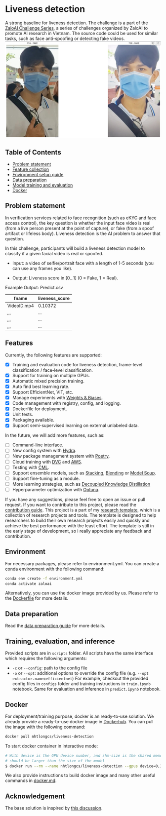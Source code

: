# Liveness detection

A strong baseline for liveness detection. The challenge is a part of the [ZaloAI Challenge Series](https://challenge.zalo.ai/), a series of challenges organized by ZaloAI to promote AI research in Vietnam. The source code could be used for similar tasks, such as face anti-spoofing or detecting fake videos.
![Liveness detection](assets/demo.png)

<!-- add image here -->
## Table of Contents
<!-- table of content of this file -->
- [Problem statement](#problem-statement)
- [Feature collection](#features)
- [Environment setup guide](#environment)
- [Data preparation](#data-preparation)
- [Model training and evaluation](#training-evaluation-and-inference)
- [Docker](#docker)


## Problem statement

In verification services related to face recognition (such as eKYC and face access control), the key question is whether the input face video is real (from a live person present at the point of capture), or fake (from a spoof artifact or lifeless body). Liveness detection is the AI problem to answer that question.

In this challenge, participants will build a liveness detection model to classify if a given facial video is real or spoofed.

- Input: a video of selfie/portrait face with a length of 1-5 seconds (you can use any frames you like).

- Output: Liveness score in [0...1] (0 = Fake, 1 = Real).

Example Output: Predict.csv

| fname        | liveness_score |
|--------------|----------------|
| VideoID.mp4  | 0.10372        |
| ,,,          | ...            |
| ,,,          | ...            |
| ,,,          | ...            |


## Features

Currently, the following features are supported:

- [x] Training and evaluation code for liveness detection, frame-level classification / face-level classification.
- [x] Support for training on multiple GPUs.
- [x] Automatic mixed precision training.
- [x] Auto find best learning rate.
- [x] Support EfficientNet, ViT, etc.
- [x] Manage experiments with [Weights & Biases](https://wandb.ai/site).
- [x] Code management with registry, config, and logging.
- [x] Dockerfile for deployment.
- [x] Unit tests.
- [x] Packaging available.
- [x] Support semi-supervised learning on external unlabeled data.

In the future, we will add more features, such as:

- [ ] Command-line interface.
- [ ] New config system with [Hydra](https://hydra.cc/).
- [ ] New package management system with [Poetry](https://python-poetry.org/).
- [ ] Cloud training with [DVC](https://dvc.org/) and [AWS](https://aws.amazon.com/).
- [ ] Testing with [CML](https://cml.dev/).
- [ ] Support ensemble models, such as [Stacking](https://scikit-learn.org/stable/modules/ensemble.html#stacking), [Blending](https://scikit-learn.org/stable/modules/ensemble.html#blending) or [Model Soup](https://github.com/mlfoundations/model-soups).
- [ ] Support fine-tuning as a module.
- [ ] More learning strategies, such as [Decoupled Knowledge Distillation](https://github.com/megvii-research/mdistiller)
- [ ] Hyperparameter optimization with [Optuna](https://optuna.org/).

If you have any suggestions, please feel free to open an issue or pull request. If you want to contribute to this project, please read the [contribution guide](docs/contribution.md). This project is a part of my [research template](github.com/nhtlongcs/not-available-yet), which is a collection of research projects and tools. The template is designed to help researchers to build their own research projects easily and quickly and achieve the best performance with the least effort.
The template is still in the early stage of development, so i really appreciate any feedback and contribution.

## Environment

For necessary packages, please refer to environment.yml. You can create a conda environment with the following command:

```bash
conda env create -f environment.yml 
conda activate zaloai
```

Alternatively, you can use the docker image provided by us. Please refer to the [Dockerfile](Dockerfile) for more details.


## Data preparation

Read the [data preparation guide](docs/data.md) for more details.

## Training, evaluation, and inference

Provided scripts are in `scripts` folder. All scripts have the same interface which requires the following arguments:
- `-c` or `--config`: path to the config file
- `-o` or `--opt`: additional options to override the config file (e.g. `--opt extractor.name=efficientnet`)
For example, checkout the provided config files in `configs` folder and training instructions in `train.ipynb` notebook. Same for evaluation and inference in `predict.ipynb` notebook.

## Docker 
For deployment/training purpose, docker is an ready-to-use solution. We already provide a ready-to-use docker image in [Dockerhub](https://hub.docker.com/r/nhtlongcs/liveness-detection). You can pull the image with the following command:

```bash
docker pull nhtlongcs/liveness-detection
```

To start docker container in interactive mode:
```bash
# With device is the GPU device number, and shm-size is the shared memory size 
# should be larger than the size of the model
$ docker run --rm --name nhtlongcs/liveness-detection --gpus device=0,1 --shm-size 16G -it -v $(pwd)/:/home/workspace/src/ nhtlongcs/liveness-detection:infection /bin/bash
```
We also provide instructions to build docker image and many other useful commands in [docker.md](docs/docker.md).

## Acknowledgement

The base solution is inspired by [this discussion](https://www.kaggle.com/competitions/deepfake-detection-challenge/discussion/145721).